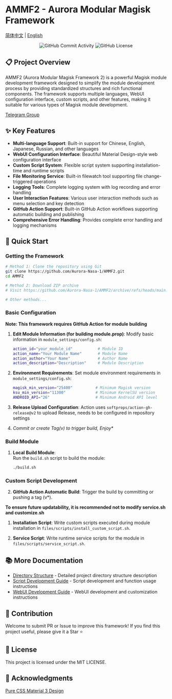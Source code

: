 
# AMMF2 - Aurora Modular Magisk Framework

[简体中文](../README.md) | [English](README.md)

<div align="center">
    <img src="https://img.shields.io/github/commit-activity/w/Aurora-Nasa-1/AMMF2" alt="GitHub Commit Activity">
    <img src="https://img.shields.io/github/license/Aurora-Nasa-1/AMMF2" alt="GitHub License">
</div>

## 📋 Project Overview

AMMF2 (Aurora Modular Magisk Framework 2) is a powerful Magisk module development framework designed to simplify the module development process by providing standardized structures and rich functional components. The framework supports multiple languages, WebUI configuration interface, custom scripts, and other features, making it suitable for various types of Magisk module development.

[Telegram Group](https://t.me/AMMFDeveloper)

## ✨ Key Features

- **Multi-language Support**: Built-in support for Chinese, English, Japanese, Russian, and other languages
- **WebUI Configuration Interface**: Beautiful Material Design-style web configuration interface
- **Custom Script System**: Flexible script system supporting installation-time and runtime scripts
- **File Monitoring Service**: Built-in filewatch tool supporting file change-triggered operations
- **Logging Tools**: Complete logging system with log recording and error handling
- **User Interaction Features**: Various user interaction methods such as menu selection and key detection
- **GitHub Action Support**: Built-in GitHub Action workflows supporting automatic building and publishing
- **Comprehensive Error Handling**: Provides complete error handling and logging mechanisms

## 🚀 Quick Start

### Getting the Framework

```bash
# Method 1: Clone the repository using Git
git clone https://github.com/Aurora-Nasa-1/AMMF2.git
cd AMMF2

# Method 2: Download ZIP archive
# Visit https://github.com/Aurora-Nasa-1/AMMF2/archive/refs/heads/main.zip

# Other methods...
```

### Basic Configuration

**Note: This framework requires GitHub Action for module building**

1. **Edit Module Information (for building module.prop)**:
   Modify basic information in `module_settings/config.sh`:

   ```bash
   action_id="your_module_id"           # Module ID
   action_name="Your Module Name"       # Module Name
   action_author="Your Name"            # Author Name
   action_description="Description"     # Module Description
   ```

2. **Environment Requirements**:
   Set module environment requirements in `module_settings/config.sh`:

   ```bash
   magisk_min_version="25400"          # Minimum Magisk version
   ksu_min_version="11300"             # Minimum KernelSU version
   ANDROID_API="26"                    # Minimum Android API level
   ```

3. **Release Upload Configuration**:
   Action uses `softprops/action-gh-release@v2` to upload Release, needs to be configured in repository settings

4. **Commit or create Tag(v*) to trigger build, Enjoy**

### Build Module

1. **Local Build Module**:  
   Run the `build.sh` script to build the module:  
   ```bash
   ./build.sh
   ```
   
### Custom Script Development
2. **GitHub Action Automatic Build**:
   Trigger the build by committing or pushing a tag (v*).

**To ensure future updatability, it is recommended not to modify service.sh and customize.sh**

1. **Installation Script**:
   Write custom scripts executed during module installation in `files/scripts/install_custom_script.sh`.

2. **Service Script**:
   Write runtime service scripts for the module in `files/scripts/service_script.sh`.

## 📚 More Documentation

- [Directory Structure](directory.md) - Detailed project directory structure description
- [Script Development Guide](script.md) - Script development and function usage instructions
- [WebUI Development Guide](webui.md) - WebUI development and customization instructions

## 🤝 Contribution

Welcome to submit PR or Issue to improve this framework! If you find this project useful, please give it a Star ⭐

## 📄 License

This project is licensed under the MIT LICENSE.

## 🙏 Acknowledgments

[Pure CSS Material 3 Design](https://github.com/jogemu/md3css)
